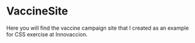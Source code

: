 # VaccineSite
Here you will find the vaccine campaign site that I created as an example for CSS exercise at Innovaccion.
